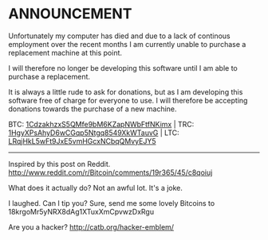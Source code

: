 ANNOUNCEMENT
============

Unfortunately my computer has died and due to a lack of continous employment over the recent months I am currently unable to purchase a replacement machine at this point.

I will therefore no longer be developing this software until I am able to purchase a replacement.

It is always a little rude to ask for donations, but as I am developing this software free of charge for everyone to use. I will therefore be accepting donations towards the purchase of a new machine.

BTC: [1CdzakhzxS5QMfe9bM6KZapNWbFtfNKimx](bitcoin:1CdzakhzxS5QMfe9bM6KZapNWbFtfNKimx) | TRC: [1HgyXPsAhyD6wCGqp5Ntgq8549XkWTauvG](terracoin:1HgyXPsAhyD6wCGqp5Ntgq8549XkWTauvG) | LTC: [LRqjHkL5wFt9JxE5vmHGcxNCbqQMvyEJY5](litecoin:LRqjHkL5wFt9JxE5vmHGcxNCbqQMvyEJY5)

-----------------------------------------------------------------------------------------------------------------------------------------------------------------------------------------------------------------------------------------------------------------------

Inspired by this post on Reddit.
http://www.reddit.com/r/Bitcoin/comments/19r365/45/c8qoiuj

What does it actually do?
Not an awful lot. It's a joke.

I laughed. Can I tip you?
Sure, send me some lovely Bitcoins to 18krgoMr5yNRX8dAg1XTuxXmCpvwzDxRgu

Are you a hacker?
http://catb.org/hacker-emblem/